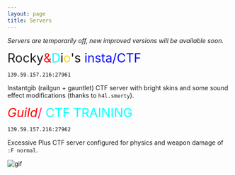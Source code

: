 ```yaml
---
layout: page
title: Servers
---
```


*Servers are temporarily off, new improved versions will be available soon.*

<span style="font-size: 2em;">Rocky</span><span style="color:red; font-size: 2em;">&</span><span style="color:#00FFFF; font-size: 2em;">D</span><span style="color:black; font-size: 2em;">i</span><span style="color:gold; font-size:2em">o</span><span style="color:black; font-size: 2em;">'s</span><span style="color:#0000FF; font-size: 2em;"> insta/CTF</span>

`139.59.157.216:27961`

Instantgib (railgun + gauntlet) CTF server with bright skins and some sound
effect modifications (thanks to `h4l.smerty`).

<span style="color:gold; font-size: 2em;">*</span><span style="color:red; font-size: 2em;">Guild</span><span style="color:gold; font-size: 2em;">*</span><span style="color:#FF1493; font-size: 2em;">/</span><span style="color:#00FFFF; font-size: 2em;"> CTF TRAINING</span>

`139.59.157.216:27962`

Excessive Plus CTF server configured for physics and weapon damage of `:F normal`.

![gif](http://guild-oa.com/stuff/OA2.gif)

